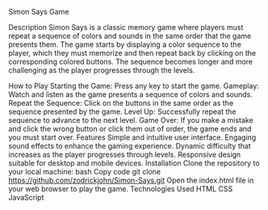 Simon Says Game

Description
Simon Says is a classic memory game where players must repeat a sequence of colors and sounds in the same order that the game presents them. The game starts by displaying a color sequence to the player, which they must memorize and then repeat back by clicking on the corresponding colored buttons. The sequence becomes longer and more challenging as the player progresses through the levels.

How to Play
Starting the Game: Press any key to start the game.
Gameplay: Watch and listen as the game presents a sequence of colors and sounds.
Repeat the Sequence: Click on the buttons in the same order as the sequence presented by the game.
Level Up: Successfully repeat the sequence to advance to the next level.
Game Over: If you make a mistake and click the wrong button or click them out of order, the game ends and you must start over.
Features
Simple and intuitive user interface.
Engaging sound effects to enhance the gaming experience.
Dynamic difficulty that increases as the player progresses through levels.
Responsive design suitable for desktop and mobile devices.
Installation
Clone the repository to your local machine:
bash
Copy code
git clone https://github.com/zodrickjohn/Simon-Says.git
Open the index.html file in your web browser to play the game.
Technologies Used
HTML
CSS
JavaScript

